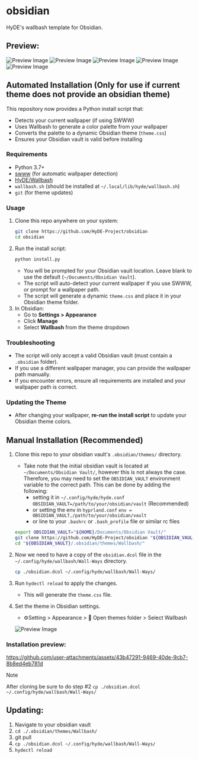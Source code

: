 # obsidian

HyDE's wallbash template for Obsidian.

## Preview:

![Preview Image](assets/ss1.png)
![Preview Image](assets/ss2.png)
![Preview Image](assets/ss3.png)
![Preview Image](assets/ss4.png)
![Preview Image](assets/ss5.png)

## Automated Installation (Only for use if current theme does not provide an obsidian theme)

This repository now provides a Python install script that:
- Detects your current wallpaper (if using SWWW)
- Uses Wallbash to generate a color palette from your wallpaper
- Converts the palette to a dynamic Obsidian theme (`theme.css`)
- Ensures your Obsidian vault is valid before installing

### Requirements
- Python 3.7+
- [swww](https://github.com/LionyxML/swww) (for automatic wallpaper detection)
- [HyDE/Wallbash](https://github.com/HyDE-Project/hyde)
- `wallbash.sh` (should be installed at `~/.local/lib/hyde/wallbash.sh`)
- `git` (for theme updates)

### Usage

1. Clone this repo anywhere on your system:
   ```sh
   git clone https://github.com/HyDE-Project/obsidian
   cd obsidian
   ```
2. Run the install script:
   ```sh
   python install.py
   ```
   - You will be prompted for your Obsidian vault location. Leave blank to use the default (`~/Documents/Obsidian Vault`).
   - The script will auto-detect your current wallpaper if you use SWWW, or prompt for a wallpaper path.
   - The script will generate a dynamic `theme.css` and place it in your Obsidian theme folder.
3. In Obsidian:
   - Go to **Settings > Appearance**
   - Click **Manage**
   - Select **Wallbash** from the theme dropdown

### Troubleshooting
- The script will only accept a valid Obsidian vault (must contain a `.obsidian` folder).
- If you use a different wallpaper manager, you can provide the wallpaper path manually.
- If you encounter errors, ensure all requirements are installed and your wallpaper path is correct.

### Updating the Theme
- After changing your wallpaper, **re-run the install script** to update your Obsidian theme colors.

## Manual Installation (Recommended)

1. Clone this repo to your obsidian vault's `.obsidian/themes/` directory.

   - Take note that the initial obsidian vault is located at `~/Documents/Obsidian Vault/`, however this is not always the case. Therefore, you may need to set the `OBSIDIAN_VAULT` environment variable to the correct path. This can be done by adding the following:
     - setting it in `~/.config/hyde/hyde.conf` `OBSIDIAN_VAULT=/path/to/your/obsidian/vault` (Recommended)
     - or setting the env in `hyprland.conf` `env = OBSIDIAN_VAULT,/path/to/your/obsidian/vault`
     - or line to your `.bashrc` or `.bash_profile` file or similar rc files

   ```bash
   export OBSIDIAN_VAULT="${HOME}/Documents/Obsidian Vault/"
   git clone https://github.com/HyDE-Project/obsidian "${OBSIDIAN_VAULT}/.obsidian/themes/Wallbash/"
   cd "${OBSIDIAN_VAULT}/.obsidian/themes/Wallbash/"
   ```

2. Now we need to have a copy of the `obsidian.dcol` file in the `~/.config/hyde/wallbash/Wall-Ways` directory.

   ```bash
   cp ./obsidian.dcol ~/.config/hyde/wallbash/Wall-Ways/
   ```

3. Run `hydectl reload` to apply the changes.
   - This will generate the `theme.css` file.

4. Set the theme in Obsidian settings.
   - ⚙Setting > Appearance️ > 📁 Open themes folder️ > Select Wallbash

    ![Preview Image](assets/apply.png)

### Installation preview:

https://github.com/user-attachments/assets/43b47291-9469-40de-9cb7-8b8ed4eb781d

> [!Note]
> After cloning be sure to do step #2 
> `cp ./obsidian.dcol ~/.config/hyde/wallbash/Wall-Ways/`
>


## Updating:

1. Navigate to your obsidian vault
2. `cd ./.obsidian/themes/Wallbash/`
3. git pull
4. `cp ./obsidian.dcol ~/.config/hyde/wallbash/Wall-Ways/ `
5. `hydectl reload`

